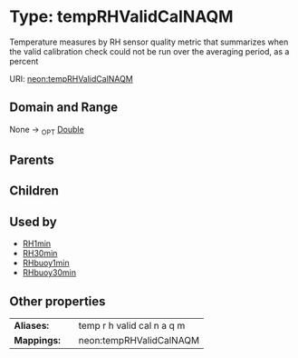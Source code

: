 
# Type: tempRHValidCalNAQM


Temperature measures by RH sensor quality metric that summarizes when the valid calibration check could not be run over the averaging period, as a percent

URI: [neon:tempRHValidCalNAQM](https://data.neonscience.org/tempRHValidCalNAQM)


## Domain and Range

None ->  <sub>OPT</sub> [Double](types/Double.md)

## Parents


## Children


## Used by

 * [RH1min](RH1min.md)
 * [RH30min](RH30min.md)
 * [RHbuoy1min](RHbuoy1min.md)
 * [RHbuoy30min](RHbuoy30min.md)

## Other properties

|  |  |  |
| --- | --- | --- |
| **Aliases:** | | temp r h valid cal n a q m |
| **Mappings:** | | neon:tempRHValidCalNAQM |

